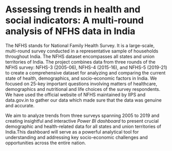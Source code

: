 # Assessing trends in health and social indicators: A multi-round analysis of NFHS data in India

The NFHS stands for National Family Health Survey. It is a large-scale, multi-round survey conducted in a representative sample of households throughout India. The NFHS dataset encompasses all states and union territories of India. The project combines data from three rounds of the NFHS survey: NFHS-3 (2005-06), NFHS-4 (2015-16), and NFHS-5 (2019-21) to create a comprehensive dataset for analyzing and comparing the current state of health, demographics, and socio-economic factors in India.
We focused on 25-key important questions involving matters of healthcare, demographics and nutritional and life choices of the survey respondents. We have used the official website of  NFHS maintained by IIPS and data.gov.in to gather our data which made sure that the data was genuine and accurate.

We aim to analyze trends from three surveys spanning 2005 to 2019 and creating  insightful and interactive *Power BI dashboard* to present crucial demographic and health-related data for all states and union territories of India.This dashboard will serve as a powerful analytical tool for understanding and addressing key socio-economic challenges and opportunities across the entire nation.
